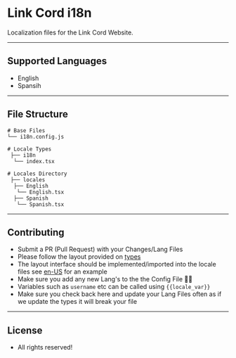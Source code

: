 # Link Cord i18n
Localization files for the Link Cord Website.

---

## Supported Languages
- English
- Spansih

---

## File Structure
```
# Base Files
└── i18n.config.js

# Locale Types
 ├── i18n
  └── index.tsx
  
# Locales Directory
 ├── locales
  ├── English
   └── English.tsx
  ├── Spanish
   └── Spanish.tsx
```

---

## Contributing 
- Submit a PR (Pull Request) with your Changes/Lang Files
- Please follow the layout provided on [types](./i18n/index.tsx)
- The layout interface should be implemented/imported into the locale files see [en-US](./i18n//locales/English/English.tsx) for an example
- Make sure you add any new Lang's to the the Config File 👌🏻
- Variables such as `username` etc can be called using `{{locale_var}}`
- Make sure you check back here and update your Lang Files often as if we update the types it will break your file

---

## License
- All rights reserved! 
